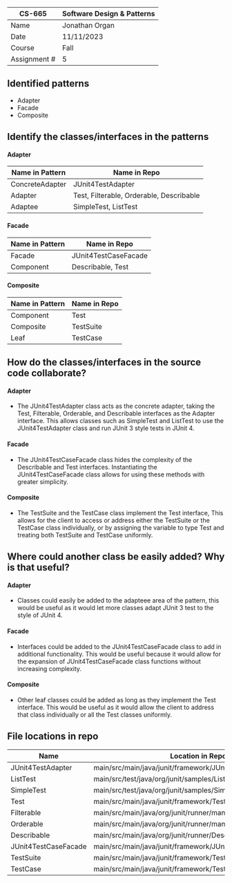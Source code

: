 | CS-665       | Software Design & Patterns |
|--------------|----------------------------|
| Name         | Jonathan Organ             |
| Date         | 11/11/2023                 |
| Course       | Fall                       |
| Assignment # | 5                          |

## Identified patterns
- Adapter
- Facade
- Composite

## Identify the classes/interfaces in the patterns
#### Adapter

| Name in Pattern | Name in Repo      |
|-----------------|-------------------|
| ConcreteAdapter | JUnit4TestAdapter |
| Adapter         | Test, Filterable, Orderable, Describable|
| Adaptee         | SimpleTest, ListTest |

#### Facade

| Name in Pattern | Name in Repo      |
|-----------------|-------------------|
| Facade          | JUnit4TestCaseFacade|
| Component       | Describable, Test |

#### Composite

| Name in Pattern | Name in Repo      |
|-----------------|-------------------|
| Component       | Test              |
| Composite       | TestSuite         |
| Leaf            | TestCase          |


## How do the classes/interfaces in the source code collaborate?
#### Adapter
- The JUnit4TestAdapter class acts as the concrete adapter, taking the Test, Filterable, Orderable, and Describable interfaces as the Adapter interface. This allows classes such as SimpleTest and ListTest to use the JUnit4TestAdapter class and run JUnit 3 style tests in JUnit 4.

#### Facade
- The JUnit4TestCaseFacade class hides the complexity of the Describable and Test interfaces. Instantiating the JUnit4TestCaseFacade class allows for using these methods with greater simplicity.

#### Composite
- The TestSuite and the TestCase class implement the Test interface, This allows for the client to access or address either the TestSuite or the TestCase class individually, or by assigning the variable to type Test and treating both TestSuite and TestCase uniformly. 


## Where could another class be easily added? Why is that useful?
#### Adapter
- Classes could easily be added to the adapteee area of the pattern, this would be useful as it would let more classes adapt JUnit 3 test to the style of JUnit 4.

#### Facade
- Interfaces could be added to the JUnit4TestCaseFacade class to add in additional functionality. This would be useful because it would allow for the expansion of JUnit4TestCaseFacade class functions without increasing complexity.

#### Composite
- Other leaf classes could be added as long as they implement the Test interface. This would be useful as it would allow the client to address that class individually or all the Test classes uniformly.

## File locations in repo
| Name  | Location in Repo      |
|-----------------|-------------------|
|JUnit4TestAdapter |main/src/main/java/junit/framework/JUnit4TestAdapter.java |
|ListTest | main/src/test/java/org/junit/samples/ListTest.java |
|SimpleTest|main/src/test/java/org/junit/samples/SimpleTest.java |
|Test|main/src/main/java/junit/framework/Test.java|
|Filterable|main/src/main/java/org/junit/runner/manipulation/Filterable.java|
|Orderable|main/src/main/java/org/junit/runner/manipulation/Orderable.java|
|Describable|main/src/main/java/org/junit/runner/Describable.java|
|JUnit4TestCaseFacade|main/src/main/java/junit/framework/JUnit4TestCaseFacade.java|
|TestSuite|main/src/main/java/junit/framework/TestSuite.java|
|TestCase|main/src/main/java/junit/framework/TestCase.java|